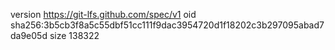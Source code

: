 version https://git-lfs.github.com/spec/v1
oid sha256:3b5cb3f8a5c55dbf51cc111f9dac3954720d1f18202c3b297095abad7da9e05d
size 138322
